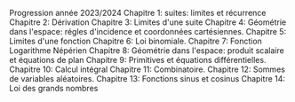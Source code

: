 Progression année 2023/2024
Chapitre 1: suites: limites et récurrence
Chapitre 2: Dérivation
Chapitre 3: Limites d'une suite
Chapitre 4: Géométrie dans l'espace: régles d'incidence et coordonnées cartésiennes. 
Chapitre 5: Limites d'une fonction
Chapitre 6: Loi binomiale. 
Chapitre 7: Fonction Logarithme Népérien
Chapitre 8: Géométrie dans l'espace: produit scalaire et équations de plan
Chapitre 9: Primitives et équations différentielles. 
Chapitre 10: Calcul intégral
Chapitre 11: Combinatoire.
Chapitre 12: Sommes de variables aléatoires. 
Chapitre 13: Fonctions sinus et cosinus
Chapitre 14: Loi des grands nombres
 

